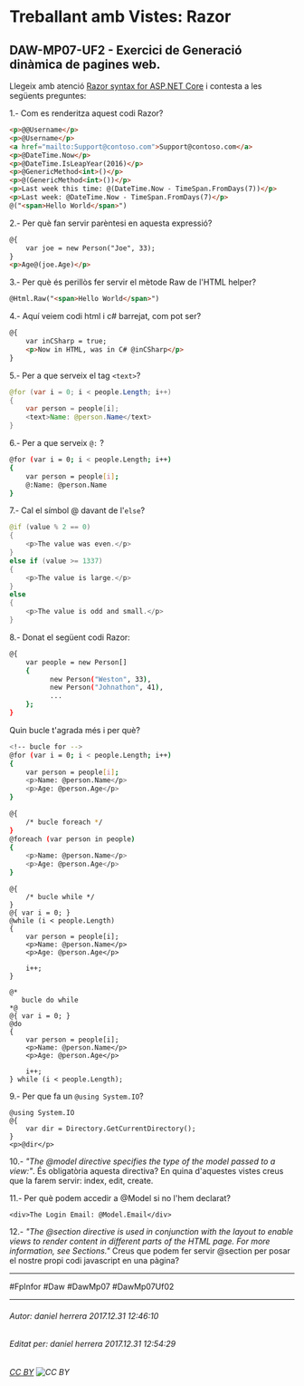 # Treballant amb Vistes: Razor
## DAW-MP07-UF2 - Exercici de Generació dinàmica de pagines web.
Llegeix amb atenció [Razor syntax for ASP.NET Core](https://docs.microsoft.com/en-us/aspnet/core/mvc/views/razor) i contesta a les següents preguntes:

1.- Com es renderitza aquest codi Razor?

```html
<p>@@Username</p>
<p>@Username</p>
<a href="mailto:Support@contoso.com">Support@contoso.com</a>
<p>@DateTime.Now</p>
<p>@DateTime.IsLeapYear(2016)</p>
<p>@GenericMethod<int>()</p>
<p>@(GenericMethod<int>())</p>
<p>Last week this time: @(DateTime.Now - TimeSpan.FromDays(7))</p>
<p>Last week: @DateTime.Now - TimeSpan.FromDays(7)</p>
@("<span>Hello World</span>")
```

2.- Per què fan servir parèntesi en aquesta expressió?

```html
@{
    var joe = new Person("Joe", 33);
}    
<p>Age@(joe.Age)</p>
```

3.- Per què és perillòs fer servir el mètode Raw de l'HTML helper?

```html
@Html.Raw("<span>Hello World</span>")
```

4.- Aquí veiem codi html i c# barrejat, com pot ser?

```html
@{
    var inCSharp = true;
    <p>Now in HTML, was in C# @inCSharp</p>
}
```

5.- Per a que serveix el tag `<text>`?

```java
@for (var i = 0; i < people.Length; i++)
{
    var person = people[i];
    <text>Name: @person.Name</text>
}
```

6.- Per a que serveix `@:` ?

```bash
@for (var i = 0; i < people.Length; i++)
{
    var person = people[i];
    @:Name: @person.Name
}
```

7.- Cal el símbol @ davant de l'`else`?

```java
@if (value % 2 == 0)
{
    <p>The value was even.</p>
}
else if (value >= 1337)
{
    <p>The value is large.</p>
}
else
{
    <p>The value is odd and small.</p>
}
```

8.- Donat el següent codi Razor:

```bash
@{
    var people = new Person[]
    {
          new Person("Weston", 33),
          new Person("Johnathon", 41),
          ...
    };
}

```
Quin bucle t'agrada més i per què?

```bash
<!-- bucle for -->
@for (var i = 0; i < people.Length; i++)
{
    var person = people[i];
    <p>Name: @person.Name</p>
    <p>Age: @person.Age</p>
}

@{
    /* bucle foreach */
}
@foreach (var person in people)
{
    <p>Name: @person.Name</p>
    <p>Age: @person.Age</p>
}
```

    @{
        /* bucle while */
    }    
    @{ var i = 0; }
    @while (i < people.Length)
    {
        var person = people[i];
        <p>Name: @person.Name</p>
        <p>Age: @person.Age</p>
    
        i++;
    }
    
    @*
       bucle do while
    *@
    @{ var i = 0; }
    @do
    {
        var person = people[i];
        <p>Name: @person.Name</p>
        <p>Age: @person.Age</p>
    
        i++;
    } while (i < people.Length);

9.- Per que fa un `@using System.IO`?

    @using System.IO
    @{
        var dir = Directory.GetCurrentDirectory();
    }
    <p>@dir</p>

10.- *"The @model directive specifies the type of the model passed to a view:"*. És obligatòria aquesta directiva? En quina d'aquestes vistes creus que la farem servir: index, edit, create.

11.- Per què podem accedir a @Model si no l'hem declarat?

    <div>The Login Email: @Model.Email</div>

12.- *"The @section directive is used in conjunction with the layout to enable views to render content in different parts of the HTML page. For more information, see Sections."* Creus que podem fer servir @section per posar el nostre propi codi javascript en una pàgina?

---

#FpInfor #Daw #DawMp07 #DawMp07Uf02

---

###### Autor: daniel herrera 2017.12.31 12:46:10
###### Editat per: daniel herrera 2017.12.31 12:54:29
###### [CC BY](https://creativecommons.org/licenses/by/4.0/) ![CC BY](https://licensebuttons.net/l/by/3.0/80x15.png)
